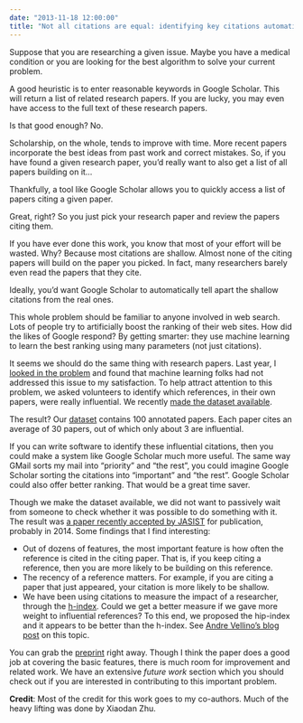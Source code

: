 ```yaml
---
date: "2013-11-18 12:00:00"
title: "Not all citations are equal: identifying key citations automatically"
---
```




Suppose that you are researching a given issue. Maybe you have a medical condition or you are looking for the best algorithm to solve your current problem.

A good heuristic is to enter reasonable keywords in Google Scholar. This will return a list of related research papers. If you are lucky, you may even have access to the full text of these research papers.

Is that good enough? No.

Scholarship, on the whole, tends to improve with time. More recent papers incorporate the best ideas from past work and correct mistakes. So, if you have found a given research paper, you&rsquo;d really want to also get a list of all papers building on it&hellip;

Thankfully, a tool like Google Scholar allows you to quickly access a list of papers citing a given paper.

Great, right? So you just pick your research paper and review the papers citing them.

If you have ever done this work, you know that most of your effort will be wasted. Why? Because most citations are shallow. Almost none of the citing papers will build on the paper you picked. In fact, many researchers barely even read the papers that they cite.

Ideally, you&rsquo;d want Google Scholar to automatically tell apart the shallow citations from the real ones.

This whole problem should be familiar to anyone involved in web search. Lots of people try to artificially boost the ranking of their web sites. How did the likes of Google respond? By getting smarter: they use machine learning to learn the best ranking using many parameters (not just citations).

It seems we should do the same thing with research papers. Last year, I [looked in the problem](/lemire/blog/2012/03/20/from-counting-citations-to-measuring-usage-help-needed/) and found that machine learning folks had not addressed this issue to my satisfaction. To help attract attention to this problem, we asked volunteers to identify which references, in their own papers, were really influential. We recently [made the dataset available](https://lemire.me/citationdata/).

The result? Our [dataset](https://lemire.me/citationdata/) contains 100 annotated papers. Each paper cites an average of 30 papers, out of which only about 3 are influential.

If you can write software to identify these influential citations, then you could make a system like Google Scholar much more useful. The same way GMail sorts my mail into &ldquo;priority&rdquo; and &ldquo;the rest&rdquo;, you could imagine Google Scholar sorting the citations into &ldquo;important&rdquo; and &ldquo;the rest&rdquo;. Google Scholar could also offer better ranking. That would be a great time saver.

Though we make the dataset available, we did not want to passively wait from someone to check whether it was possible to do something with it. The result was [a paper recently accepted by JASIST](https://lemire.me/fr/abstracts/JASIST2013.html) for publication, probably in 2014. Some findings that I find interesting:

- Out of dozens of features, the most important feature is how often the reference is cited in the citing paper. That is, if you keep citing a reference, then you are more likely to be building on this reference.
- The recency of a reference matters. For example, if you are citing a paper that just appeared, your citation is more likely to be shallow. 
- We have been using citations to measure the impact of a researcher, through the [h-index](https://en.wikipedia.org/wiki/H-index). Could we get a better measure if we gave more weight to influential references? To this end, we proposed the hip-index and it appears to be better than the h-index. See [Andre Vellino&rsquo;s blog post](https://synthese.wordpress.com/2013/11/16/hip-index/) on this topic.


You can grab the [preprint](https://lemire.me/fr/documents/publications/citationjasist2013.pdf) right away. Though I think the paper does a good job at covering the basic features, there is much room for improvement and related work. We have an extensive <em>future work</em> section which you should check out if you are interested in contributing to this important problem.

__Credit__: Most of the credit for this work goes to my co-authors. Much of the heavy lifting was done by Xiaodan Zhu.

